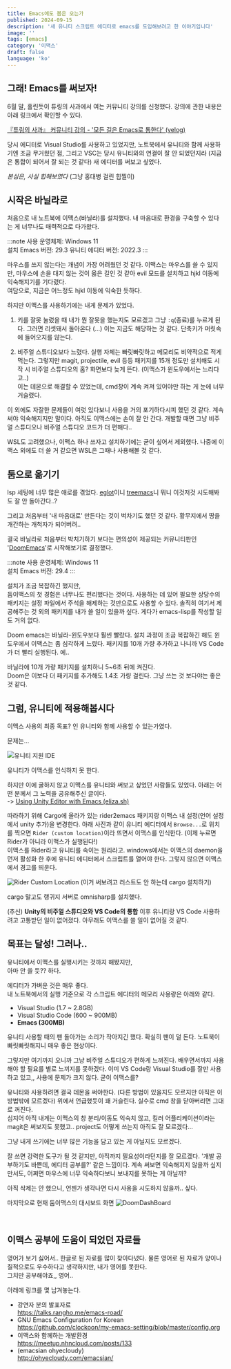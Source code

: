 ```yaml
---
title: Emacs에도 봄은 오는가 
published: 2024-09-15
description: '새 유니티 스크립트 에디터로 emacs를 도입해보려고 한 이야기입니다'
image: ''
tags: [emacs]
category: '이맥스'
draft: false
language: 'ko'
---
```


## 그래! Emacs를 써보자!
6월 말, 홀린듯이 튜링의 사과에서 여는 커뮤니티 강의를 신청했다. 강의에 관한 내용은 아래 링크에서 확인할 수 있다.

[『튜링의 사과』 커뮤니티 강의 - '모든 길은 Emacs로 통한다' (velog)](https://velog.io/@turingapple/%E3%80%8E%ED%8A%9C%EB%A7%81%EC%9D%98-%EC%82%AC%EA%B3%BC%E3%80%8F-%EC%BB%A4%EB%AE%A4%EB%8B%88%ED%8B%B0-%EA%B0%95%EC%9D%98-%EB%AA%A8%EB%93%A0-%EA%B8%B8%EC%9D%80-Emacs%EB%A1%9C-%ED%86%B5%ED%95%9C%EB%8B%A4)

당시 에디터로 Visual Studio를 사용하고 있었지만, 노트북에서 유니티와 함께 사용하기엔 조금 무거웠던 점, 그리고 VSC는 당시 유니티와의 연결이 잘 안 되었던지라 (지금은 통합이 되어서 잘 되는 것 같다) 새 에디터를 써보고 싶었다.

*본심은, 사실 힙해보였다* (그냥 홍대병 걸린 힙찔이)

## 시작은 바닐라로

처음으로 내 노트북에 이맥스(바닐라)를 설치했다. 내 마음대로 환경을 구축할 수 있다는 게 너무나도 매력적으로 다가왔다. 

:::note
사용 운영체제: Windows 11  
설치 Emacs 버전: 29.3
유니티 에디터 버전: 2022.3
:::

마우스를 쓰지 않는다는 개념이 가장 어려웠던 것 같다. 이맥스는 마우스를 쓸 수 있지만, 마우스에 손을 대지 않는 것이 옳은 길인 것 같아 evil 모드를 설치하고 hjkl 이동에 익숙해지기를 기다렸다.  
여담으로, 지금은 어느정도 hjkl 이동에 익숙한 듯하다.

하지만 이맥스를 사용하기에는 내게 문제가 있었다. 

1. 키를 잘못 눌렀을 때 내가 뭔 잘못을 했는지도 모르겠고 그냥 `:q`(종료)를 누르게 된다. 그러면 리셋돼서 돌아온다 (...) 이는 지금도 해당하는 것 같다. 단축키가 머릿속에 들어오지를 않는다. 

2. 비주얼 스튜디오보다 느렸다. 실행 자체는 빠릿빠릿하고 메모리도 비약적으로 적게 먹는다. 그렇지만 magit, projectile, evil 등등 패키지를 15개 정도만 설치해도 시작 시 비주얼 스튜디오의 홈? 화면보다 늦게 뜬다. (이맥스가 윈도우에서는 느리다고..)  
이는 데몬으로 해결할 수 있었는데, cmd창이 계속 켜져 있어야만 하는 게 눈에 너무 거슬렸다. 

이 외에도 자잘한 문제들이 여럿 있다보니 사용을 거의 포기하다시피 했던 것 같다. 계속 써야 익숙해지지만 말이다. 아직도 이맥스에는 손이 잘 안 간다. 개발할 때면 그냥 비주얼 스튜디오나 비주얼 스튜디오 코드가 더 편해다..

WSL도 고려했으나, 이맥스 하나 쓰자고 설치하기에는 굳이 싶어서 제외했다. 나중에 이맥스 외에도 더 쓸 거 같으면 WSL은 그때나 사용해볼 것 같다.

## 둠으로 옮기기

lsp 세팅에 너무 많은 애로를 겪었다. [eglot](https://github.com/joaotavora/eglot)이니 [treemacs](https://github.com/Alexander-Miller/treemacs)니 뭐니 이것저것 시도해봐도 잘 안 돌아간다..?

그리고 처음부터 '내 마음대로' 만든다는 것이 벅차기도 했던 것 같다. 황무지에서 땅을 개간하는 개척자가 되어버려..

결국 바닐라로 처음부터 박치기하기 보다는 편의성이 제공되는 커뮤니티판인 '[DoomEmacs](https://github.com/doomemacs/doomemacs)'로 시작해보기로 결정했다. 

:::note
사용 운영체제: Windows 11  
설치 Emacs 버전: 29.4
:::  

설치가 조금 복잡하긴 했지만,  
둠이맥스의 첫 경험은 너무나도 편리했다는 것이다. 사용하는 데 있어 필요한 상당수의 패키지는 설정 파일에서 주석을 해제하는 것만으로도 사용할 수 있다. 솔직히 여기서 제공해주는 것 외의 패키지를 내가 쓸 일이 있을까 싶다. 게다가 emacs-lisp를 작성할 일도 거의 없다. 

Doom emacs는 바닐라-윈도우보다 훨씬 빨랐다. 설치 과정이 조금 복잡하긴 해도 윈도우에서 이맥스는 좀 심각하게 느렸다. 패키지를 10개 가량 추가하고 나니까 VS Code가 더 빨리 실행된다. 에..

바닐라에 10개 가량 패키지를 설치하니 5~6초 뒤에 켜진다.  
Doom은 이보다 더 패키지를 추가해도 1.4초 가량 걸린다. 그냥 쓰는 것 보다야는 좋은 것 같다. 

## 그럼, 유니티에 적용해봅시다

이맥스 사용의 최종 목표? 인 유니티와 함께 사용할 수 있는가였다. 

문제는...

![유니티 지원 IDE](https://blogimage001.blob.core.windows.net/pictures/unity-support-ide.webp)

유니티가 이맥스를 인식하지 못 한다. 

하지만 이에 굴하지 않고 이맥스를 유니티와 써보고 싶었던 사람들도 있었다.
아래는 어떤 분께서 그 노력을 공유해주신 글이다.  
-> [Using Unity Editor with Emacs (eliza.sh)](https://eliza.sh/2021-06-01-using-unity-editor-with-emacs.html)

따라하기 위해 Cargo에 올라가 있는 rider2emacs 패키지랑 이맥스 내 설정(언어 설정에서 unity 추가)을 변경한다. 아래 사진과 같이 유니티 에디터에서 `Browse...`로  위치를 찍으면 `Rider (custom location)`이라 뜨면서 이맥스를 인식한다. (이제 누르면 Rider가 아니라 이맥스가 실행된다!)  
이맥스를 Rider라고 유니티를 속이는 원리라고. windows에서는 이맥스의 daemon을 먼저 활성화 한 후에 유니티 에디터에서 스크립트를 열어야 한다. 그렇지 않으면 이맥스에서 경고를 띄운다. 
 
![Rider Custom Location](https://blogimage001.blob.core.windows.net/pictures/unity-rider-custom-location.webp)
(이거 써보려고 러스트도 안 하는데 cargo 설치하기)

cargo 말고도 랭귀지 서버로 omnisharp를 설치했다.

(추신) **Unity의 비주얼 스튜디오와 VS Code의 통합** 이후 유니티랑 VS Code 사용하려고 고통받던 일이 없어졌다. 아무래도 이맥스를 쓸 일이 없어질 것 같다.

## 목표는 달성! 그러나..

유니티에서 이맥스를 실행시키는 것까지 해봤지만,  
아마 안 쓸 듯?? 하다.

에디터가 가벼운 것은 매우 좋다.  
내 노트북에서의 실행 기준으로 각 스크립트 에디터의 메모리 사용량은 아래와 같다.
- Visual Studio (1.7 ~ 2.8GB)
- Visual Studio Code (600 ~ 900MB)
- **Emacs (300MB)**

유니티 사용할 때의 팬 돌아가는 소리가 작아지긴 했다. 확실히 팬이 덜 돈다. 노트북이 빠릿빠릿해지니 매우 좋은 현상이다.

그렇지만 여기까지 오니까 그냥 비주얼 스튜디오가 편하게 느껴진다. 배우면서까지 사용해야 할 필요를 별로 느끼지를 못하겠다. 이미 VS Code랑 Visual Studio를 잘만 사용하고 있고,, 사용에 문제가 크지 않다. 굳이 이맥스를? 

유니티와 사용하려면 결국 데몬을 써야한다. (다른 방법이 있을지도 모르지만 아직은 이 방법밖에 모르겠다) 위에서 언급했듯이 꽤 거슬린다. 실수로 cmd 창을 닫아버리면 그대로 꺼진다.    
심지어 아직 내게는 이맥스의 창 분리/이동도 익숙치 않고, 킬러 어플리케이션이라는 magit은 써보지도 못했고.. project도 어떻게 쓰는지 아직도 잘 모르겠다...

그냥 내게 쓰기에는 너무 많은 기능을 담고 있는 게 아닐지도 모르겠다. 

잘 쓰면 강력한 도구가 될 것 같지만, 아직까지 필요성이라던지를 잘 모르겠다. '개발 공부하기도 바쁜데, 에디터 공부를?' 같은 느낌이다. 계속 써보면 익숙해지지 않을까 싶지만서도, 어쩌면 마우스에 너무 익숙하다보니 보내지를 못하는 게 아닐까? 

아직 삭제는 안 했으니, 언젠가 생각나면 다시 사용을 시도하지 않을까.. 싶다.

마지막으로 현재 둠이맥스의 대시보드 화면
![DoomDashBoard](https://blogimage001.blob.core.windows.net/pictures/doomemacs-dashboard.webp)

&nbsp;
## 이맥스 공부에 도움이 되었던 자료들

영어가 보기 싫어서.. 한글로 된 자료를 많이 찾아다녔다. 물론 영어로 된 자료가 양이나 질적으로도 우수하다고 생각하지만, 내가 영어를 못한다.  
그치만 공부해야죠,, 영어..

아래에 링크를 몇 남겨놓는다. 

- 강연자 분의 발표자료  
https://talks.rangho.me/emacs-road/
- GNU Emacs Configuration for Korean  
https://github.com/clockoon/my-emacs-setting/blob/master/config.org
-  이맥스와 함께하는 개발환경  
https://meetup.nhncloud.com/posts/133
- (emacsian ohyecloudy)  
http://ohyecloudy.com/emacsian/